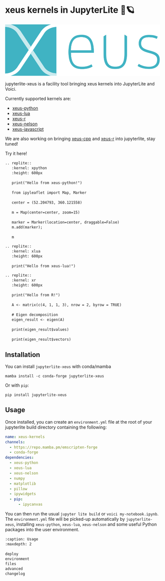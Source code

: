 # xeus kernels in JupyterLite 🚀🪐

![Xeus logo](./xeus.svg)

jupyterlite-xeus is a facility tool bringing xeus kernels into JupyterLite and Voici.

Currently supported kernels are:

- [xeus-python](https://github.com/jupyter-xeus/xeus-python)
- [xeus-lua](https://github.com/jupyter-xeus/xeus-lua)
- [xeus-r](https://github.com/jupyter-xeus/xeus-r)
- [xeus-nelson](https://github.com/jupyter-xeus/xeus-nelson)
- [xeus-javascript](https://github.com/jupyter-xeus/xeus-javascript)

We are also working on bringing [xeus-cpp](https://github.com/compiler-research/xeus-cpp) and [xeus-r](https://github.com/jupyter-xeus/xeus-r) into jupyterlite, stay tuned!

Try it here!

```{eval-rst}
.. replite::
   :kernel: xpython
   :height: 600px

   print("Hello from xeus-python!")

   from ipyleaflet import Map, Marker

   center = (52.204793, 360.121558)

   m = Map(center=center, zoom=15)

   marker = Marker(location=center, draggable=False)
   m.add(marker);

   m
```

```{eval-rst}
.. replite::
   :kernel: xlua
   :height: 600px

   print("Hello from xeus-lua!")
```

```{eval-rst}
.. replite::
   :kernel: xr
   :height: 600px

   print("Hello from R!")

   A <- matrix(c(4, 1, 1, 3), nrow = 2, byrow = TRUE)

   # Eigen decomposition
   eigen_result <- eigen(A)

   print(eigen_result$values)

   print(eigen_result$vectors)
```

## Installation

You can install `jupyterlite-xeus` with conda/mamba

```
mamba install -c conda-forge jupyterlite-xeus
```

Or with `pip`:

```
pip install jupyterlite-xeus
```

## Usage

Once installed, you can create an `environment.yml` file at the root of your jupyterlite build directory containing the following:

```yml
name: xeus-kernels
channels:
  - https://repo.mamba.pm/emscripten-forge
  - conda-forge
dependencies:
  - xeus-python
  - xeus-lua
  - xeus-nelson
  - numpy
  - matplotlib
  - pillow
  - ipywidgets
  - pip:
      - ipycanvas
```

You can then run the usual `jupyter lite build` or `voici my-notebook.ipynb`. The `environment.yml` file will be picked-up automatically by `jupyterlite-xeus`, installing `xeus-python`, `xeus-lua`, `xeus-nelson` and some useful Python packages into the user environment.

```{toctree}
:caption: Usage
:maxdepth: 2

deploy
environment
files
advanced
changelog
```
